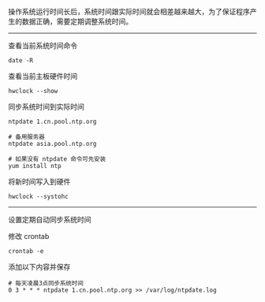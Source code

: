 操作系统运行时间长后，系统时间跟实际时间就会相差越来越大，为了保证程序产生的数据正确，需要定期调整系统时间。


---


查看当前系统时间命令
```
date -R
```

查看当前主板硬件时间
```
hwclock --show
```

同步系统时间到实际时间
```
ntpdate 1.cn.pool.ntp.org

# 备用服务器
ntpdate asia.pool.ntp.org

# 如果没有 ntpdate 命令可先安装
yum install ntp
```

将新时间写入到硬件
```
hwclock --systohc
```


---


设置定期自动同步系统时间

修改 crontab
```
crontab -e
```

添加以下内容并保存
```
# 每天凌晨3点同步系统时间
0 3 * * * ntpdate 1.cn.pool.ntp.org >> /var/log/ntpdate.log
```